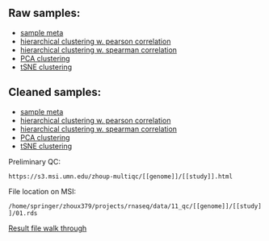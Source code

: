 ## Raw samples:
* [sample meta](00.meta.tsv)
* [hierarchical clustering w. pearson correlation](11.hclust.p.pdf)
* [hierarchical clustering w. spearman correlation](11.hclust.s.pdf)
* [PCA clustering](11.pca.pdf)
* [tSNE clustering](11.tsne.pdf)

## Cleaned samples:
* [sample meta](01.meta.tsv)
* [hierarchical clustering w. pearson correlation](21.hclust.p.pdf)
* [hierarchical clustering w. spearman correlation](21.hclust.s.pdf)
* [PCA clustering](21.pca.pdf)
* [tSNE clustering](21.tsne.pdf)

Preliminary QC:

`https://s3.msi.umn.edu/zhoup-multiqc/[[genome]]/[[study]].html`

File location on MSI:

`/home/springer/zhoux379/projects/rnaseq/data/11_qc/[[genome]]/[[study]]/01.rds`

[Result file walk through](https://github.com/orionzhou/rnaseq/blob/master/output.md)
